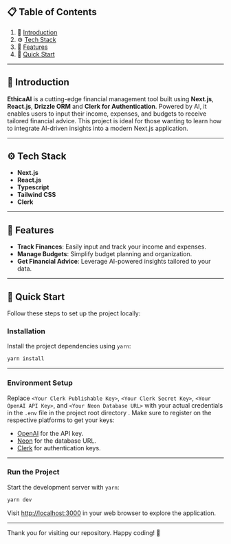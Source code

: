 
## 📋 <a name="table">Table of Contents</a>

1. 🤖 [Introduction](#introduction)  
2. ⚙️ [Tech Stack](#tech-stack)  
3. 🔋 [Features](#features)  
4. 🤸 [Quick Start](#quick-start)  


---

## <a name="introduction">🤖 Introduction</a>

**EthicaAI** is a cutting-edge financial management tool built using **Next.js**, **React.js**, **Drizzle ORM** and **Clerk for Authentication**. Powered by AI, it enables users to input their income, expenses, and budgets to receive tailored financial advice. This project is ideal for those wanting to learn how to integrate AI-driven insights into a modern Next.js application.

---

## <a name="tech-stack">⚙️ Tech Stack</a>

- **Next.js**  
- **React.js**
- **Typescript**
- **Tailwind CSS**  
- **Clerk**

---
## <a name="features">🔋 Features</a>

- **Track Finances**: Easily input and track your income and expenses.  
- **Manage Budgets**: Simplify budget planning and organization.  
- **Get Financial Advice**: Leverage AI-powered insights tailored to your data.  

---

## <a name="quick-start">🤸 Quick Start</a>

Follow these steps to set up the project locally:  

### **Installation**

Install the project dependencies using `yarn`:

```bash
yarn install
```

---

### **Environment Setup**
Replace `<Your Clerk Publishable Key>`, `<Your Clerk Secret Key>`, `<Your OpenAI API Key>`, and `<Your Neon Database URL>` with your actual credentials in the `.env` file in the project root directory . Make sure to register on the respective platforms to get your keys:  
- [OpenAI](https://openai.com/) for the API key.  
- [Neon](https://neon.tech/) for the database URL.  
- [Clerk](https://clerk.dev/) for authentication keys.  

---

### **Run the Project**

Start the development server with `yarn`:

```bash
yarn dev
```

Visit [http://localhost:3000](http://localhost:3000) in your web browser to explore the application.  

---

Thank you for visiting our repository. Happy coding! 🚀
